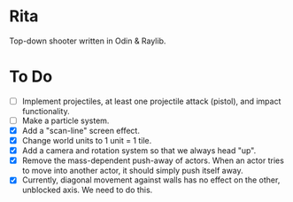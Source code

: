 # Rita

Top-down shooter written in Odin &amp; Raylib.

# To Do

- [ ] Implement projectiles, at least one projectile attack (pistol), and impact functionality.
- [ ] Make a particle system.
- [x] Add a "scan-line" screen effect.
- [x] Change world units to 1 unit = 1 tile.
- [x] Add a camera and rotation system so that we always head "up".
- [x] Remove the mass-dependent push-away of actors. When an actor tries to move into another actor, it should simply push itself away.
- [x] Currently, diagonal movement against walls has no effect on the other, unblocked axis. We need to do this.